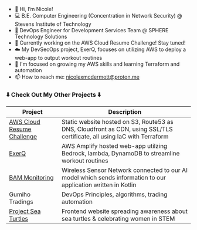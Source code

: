 - 👋 Hi, I’m Nicole!
- 💻 B.E. Computer Engineering (Concentration in Network Security) @ Stevens Institute of Technology
- 💼 DevOps Engineer for Development Services Team @ SPHERE Technology Solutions
- 👀 Currently working on the AWS Cloud Resume Challenge! Stay tuned!
- ☁️ My DevSecOps project, ExerQ, focuses on utilizing AWS to deploy a web-app to output workout routines
- 🌱 I'm focused on growing my AWS skills and learning Terraform and automation
- 📫 How to reach me: nicolexmcdermott@proton.me

###  ⬇️ Check Out My Other Projects ⬇️
| Project | Description |
| ----------- | ----------- |
| [AWS Cloud Resume Challenge](www.nicoxmcd.com) | Static website hosted on S3, Route53 as DNS, Cloudfront as CDN, using SSL/TLS certificate, all using IaC with Terraform |
| [ExerQ](https://main.d3iv8nh98y2vwl.amplifyapp.com/) | AWS Amplify hosted web-app utilzing Bedrock, lambda, DynamoDB to streamline workout routines |
| [BAM Monitoring](https://bam-monitoring.my.canva.site/) | Wireless Sensor Network connected to our AI model which sends information to our application written in Kotlin |
| Gumiho Tradings | DevOps Principles, algorithms, trading automation |
| [Project Sea Turtles](https://nicoxmcd.github.io/Project-SeaTurtles) | Frontend website spreading awareness about sea turtles & celebrating women in STEM |
